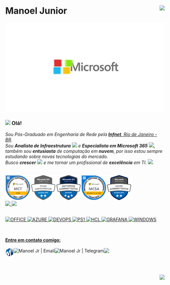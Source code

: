 # Manoel Junior <img align= "right" src="https://badges.pufler.dev/visits/mgsj2006/mgsj2006">

<div align="center"><img src="https://github.com/mgsj2006/blob/blob/main/output/gifs/Microsoft.gif"></div>

### <img src="https://github.com/TheDudeThatCode/TheDudeThatCode/blob/master/Assets/Hi.gif" width="29px"> Olá!&nbsp;
<p>
  <em>
    Sou Pós-Graduado em Engenharia de Rede pela <a href="https://www.infnet.edu.br/infnet/"> <b>Infnet</b>, Rio de Janeiro - BR</a>. <br>
    Sou <b>Analista de Infraestrutura</b> <img src="https://github.com/TheDudeThatCode/TheDudeThatCode/blob/master/Assets/Developer.gif" width="30px"> e <b>Especialista em Microsoft 365</b>&nbsp;<img src="https://github.com/TheDudeThatCode/TheDudeThatCode/blob/master/Assets/Designer.gif" width="36px">, também sou <b>entusiasta</b>
    de computação em <b>nuvem</b>, por isso estou sempre estudando sobre novas tecnologias do mercado. <br>
     Busco <b>crescer</b> <img src="https://github.com/TheDudeThatCode/TheDudeThatCode/blob/master/Assets/Rocket.gif" width="18px"> e me tornar um profissional de 
    <b>excelência</b> em TI. <img src="https://github.com/TheDudeThatCode/TheDudeThatCode/blob/master/Assets/Medal.gif" width="20px">
  </em>  
</p>
<p>
<br>
  <a href="Microsoft Certified Trainer">
    <img align="left" alt="Manoel Jr | MCT" width="80px" src="https://github.com/mgsj2006/blob/blob/main/output/images/MCT-Microsoft_Certified_Trainer-600x600.png" />
  </a>
  <a href="Teams Administrator Associate">
    <img align="left" alt="Manoel Jr | Teams" width="80px" src="https://github.com/mgsj2006/blob/blob/main/output/images/CERT-Associate-Microsoft365-Teams-Administrator%20(1).png" />
  </a>
  <a href="Enterprise Administrator Expert">
    <img align="left" alt="Manoel Jr | Enterprise" width="80px" src="https://github.com/mgsj2006/blob/blob/main/output/images/microsoft365-enterprise-adminstrator-expert-600x600%20(1).png" />
   </a>
  <a href="MCSA Windows Server 2016">
    <img align="left" alt="Manoel Jr | MCSA" width="80px" src="https://github.com/mgsj2006/blob/blob/main/output/images/MCSA-Windows-Server-2016-2019%20(1).png" />
  </a>
  <a href="Azure Administrator">
    <img align="left" alt="Manoel Jr | Az-104" width="80px" src="https://github.com/mgsj2006/blob/blob/main/output/images/azure-administrator.png" />
  </a>
</p>
<br><br>
<br>
<br>

<div>
<a href="https://github.com/mgsj2006">
<img width = "400em" src= "https://github-readme-stats.vercel.app/api?username=mgsj2006&show_icons=true&hide_border=true&theme=prussian&include_all_commits=true&count_private=true"/>
<img width = "480em"src="https://github-readme-stats.vercel.app/api/top-langs/?username=mgsj2006&hide_border=true&layout=compact&langs_count=7&theme=prussian"/>
</div>
  <br>
  
  
<div style="display: flex"><br>

  ![OFFICE](https://img.shields.io/badge/Microsoft365-orangered.svg?style=for-the-badge&logo=MicrosoftOffice&logoColor=white) 
  ![AZURE](https://img.shields.io/badge/Azure-darkblue.svg?style=for-the-badge&logo=MicrosoftAzure&logoColor=white) 
  ![DEVOPS](https://img.shields.io/badge/AzureDevOps-darkblue.svg?style=for-the-badge&logo=AzureDevOps&logoColor=white)
  ![PS1](https://img.shields.io/badge/PowerShell-blue.svg?style=for-the-badge&logo=PowerShell&logoColor=white) 
  ![HCL](https://img.shields.io/badge/Terraform-purple.svg?style=for-the-badge&logo=Terraform&logoColor=white) 
  ![GRAFANA](https://img.shields.io/badge/Grafana-orange.svg?style=for-the-badge&logo=Grafana&logoColor=white) 
  ![WINDOWS](https://img.shields.io/badge/Windows-mediumturquoise.svg?style=for-the-badge&logo=Windows&logoColor=white)
  
</div>
<br>
<br>
<b> Entre em contato comigo: </b>
<br><br>
<a href="https://www.linkedin.com/in/mgsj2006" target="_blank"><img src="https://img.shields.io/badge/-LinkedIn-%230077B5?style=for-the-badge&logo=linkedin&logoColor=white" target="_blank"></a> 
  <a href="https://manoti.com.br">
    <img align="left" alt="Manoel Jr | Site" width="26px" src="https://github.com/mgsj2006/blob/blob/main/output/images/MyLogo-02.png" />
   </a>
  <a href="mailto:mgsj2006@gmail.com">
    <img align="left" alt="Manoel Jr | Email" src="https://img.shields.io/badge/email-blue.svg?style=for-the-badge&logo=MicrosoftOutlook&logoColor=white" />
  </a>
  <a href="https://t.me/mgsj2006">
    <img align="left" alt="Manoel Jr | Telegram" src="https://img.shields.io/badge/telegram-dodgerblue.svg?style=for-the-badge&logo=Telegram&logoColor=white" />
  </a>
<br><br><br><br>
</p>
<div align="right"><img src="https://media.giphy.com/media/13V60VgE2ED7oc/giphy.gif" width="80px"></div>
